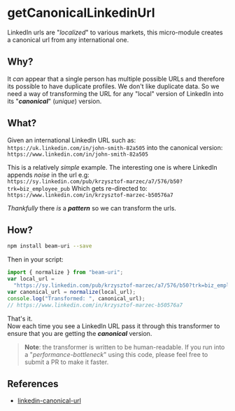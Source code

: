 # getCanonicalLinkedinUrl

LinkedIn urls are "_localized_" to various markets,
this micro-module creates a canonical url from any international one.

## Why?

It _can_ appear that a single person has multiple possible URLs and therefore its possible to have duplicate profiles. We don't like duplicate data. So we need a way of transforming the URL for any "local" version of LinkedIn into its "**_canonical_**" (_unique_) version.

## What?

Given an international LinkedIn URL such as:  
`https://uk.linkedin.com/in/john-smith-82a505`
into the canonical version:
`https://www.linkedin.com/in/john-smith-82a505`

This is a relatively _simple_ example. The interesting one is where
LinkedIn appends _noise_ in the url e.g:  
`https://sy.linkedin.com/pub/krzysztof-marzec/a7/576/b50?trk=biz_employee_pub`
Which gets re-directed to:  
`https://www.linkedin.com/in/krzysztof-marzec-b50576a7`

_Thankfully_ there _is_ a **_pattern_** so we can transform the urls.

## How?

```sh
npm install beam-uri --save
```

Then in your script:

```js
import { normalize } from "beam-uri";
var local_url =
  "https://sy.linkedin.com/pub/krzysztof-marzec/a7/576/b50?trk=biz_employee_pub";
var canonical_url = normalize(local_url);
console.log("Transformed: ", canonical_url);
// https://www.linkedin.com/in/krzysztof-marzec-b50576a7
```

That's it.  
Now each time you see a LinkedIn URL pass it through this transformer
to ensure that you are getting the **_canonical_** version.

> **Note**: the transformer is written to be human-readable.
> If you run into a "_performance-bottleneck_" using this code,
> please feel free to submit a PR to make it faster.

## References

- [linkedin-canonical-url](https://github.com/BeameryHQ/linkedin-canonical-url)
